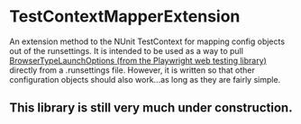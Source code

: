 # TestContextMapperExtension

An extension method to the NUnit TestContext for mapping config objects out of the runsettings. It is intended to be used as a way to pull [BrowserTypeLaunchOptions (from the Playwright web testing library)](https://playwright.dev/dotnet/docs/api/class-browsertype#browser-type-launch) directly from a .runsettings file. However, it is written so that other configuration objects should also work...as long as they are fairly simple.

This library is still very much **under construction**. 
-
